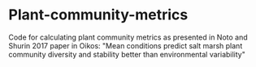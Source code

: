 # Plant-community-metrics
Code for calculating plant community metrics as presented in Noto and Shurin 2017 paper in Oikos: "Mean conditions predict salt marsh plant community diversity and stability better than environmental variability"
